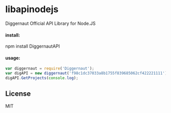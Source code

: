 # libapinodejs

Diggernaut Official API Library for Node.JS

#### install:

npm install DiggernautAPI

#### usage:
```javascript
var diggernaut = require('Diggernaut');
var digAPI = new diggernaut('f98c1dc37033a8b1755f839685062cf422221111');
digAPI.GetProjects(console.log);
```
License
----

MIT

